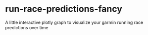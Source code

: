 # run-race-predictions-fancy
A little interactive plotly graph to visualize your garmin running race predictions over time
